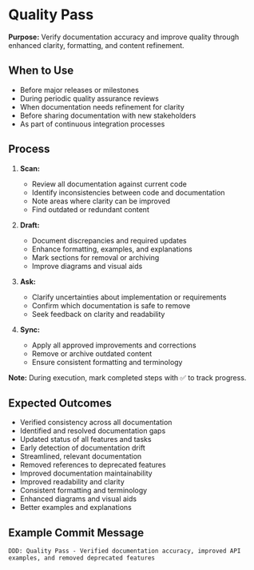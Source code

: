 # Quality Pass

**Purpose:** Verify documentation accuracy and improve quality through enhanced clarity, formatting, and content refinement.

## When to Use
- Before major releases or milestones
- During periodic quality assurance reviews
- When documentation needs refinement for clarity
- Before sharing documentation with new stakeholders
- As part of continuous integration processes

## Process
1. **Scan:**
   - Review all documentation against current code
   - Identify inconsistencies between code and documentation
   - Note areas where clarity can be improved
   - Find outdated or redundant content

2. **Draft:**
   - Document discrepancies and required updates
   - Enhance formatting, examples, and explanations
   - Mark sections for removal or archiving
   - Improve diagrams and visual aids

3. **Ask:**
   - Clarify uncertainties about implementation or requirements
   - Confirm which documentation is safe to remove
   - Seek feedback on clarity and readability

4. **Sync:**
   - Apply all approved improvements and corrections
   - Remove or archive outdated content
   - Ensure consistent formatting and terminology

**Note:** During execution, mark completed steps with ✅ to track progress.

## Expected Outcomes
- Verified consistency across all documentation
- Identified and resolved documentation gaps
- Updated status of all features and tasks
- Early detection of documentation drift
- Streamlined, relevant documentation
- Removed references to deprecated features
- Improved documentation maintainability
- Improved readability and clarity
- Consistent formatting and terminology
- Enhanced diagrams and visual aids
- Better examples and explanations

## Example Commit Message
`DDD: Quality Pass - Verified documentation accuracy, improved API examples, and removed deprecated features`
